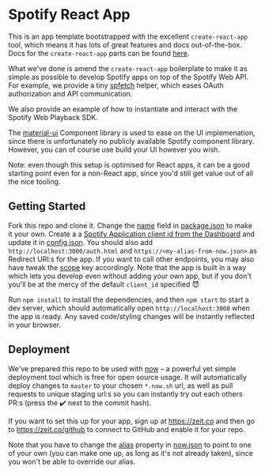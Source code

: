 # Spotify React App

This is an app template bootstrapped with the excellent `create-react-app` tool, which means it has lots of great features and docs out-of-the-box. Docs for the `create-react-app` parts can be found [here](CREATE_REACT_APP_README.md).

What we've done is amend the `create-react-app` boilerplate to make it as simple as possible to develop Spotify apps on top of the Spotify Web API. For example, we provide a tiny [spfetch](src/spfetch.js) helper, which eases OAuth authorization and API communication.

We also provide an example of how to instantiate and interact with the Spotify Web Playback SDK.

The [material-ui](https://material-ui.com) Component library is used to ease on the UI implemenation, since there is unfortunately no publicly available Spotify component library. However, you can of course use build your UI however you wish.

Note: even though this setup is optimised for React apps, it can be a good starting point even for a non-React app, since you'd still get value out of all the nice tooling.

## Getting Started

Fork this repo and clone it. Change the [name](package.json#L2) field in [package.json](package.json) to make it your own. Create a a [Spotify Application client id from the Dashboard](https://developer.spotify.com/dashboard/applications) and update it in [config.json](config.json#L2). You should also add `http://localhost:3000/auth.html` and `https://<my-alias-from-now.json>` as Redirect URI:s for the app. If you want to call other endpoints, you may also have tweak the [scope](config.json#L3) key accordingly. Note that the app is built in a way which lets you develop even without adding your own app, but if you don't you'll be at the mercy of the default `client_id` specified 😈

Run `npm install` to install the dependencies, and then `npm start` to start a dev server, which should automatically open `http://localhost:3000` when the app is ready. Any saved code/styling changes will be instantly reflected in your browser.

## Deployment

We've prepared this repo to be used with [now](https://zeit.co/now) – a powerful yet simple deployment tool which is free for open source usage. It will automatically deploy changes to `master` to your chosen `*.now.sh` url, as well as pull requests to unique staging url:s so you can instantly try out each others PR:s (press the ✔️ next to the commit hash).

If you want to set this up for your app, sign up at https://zeit.co and then go to https://zeit.co/github to connect to GitHub and enable it for your repo.

Note that you have to change the [alias](now.json#L3) property in [now.json](now.json) to point to one of your own (you can make one up, as long as it's not already taken), since you won't be able to override our alias.
